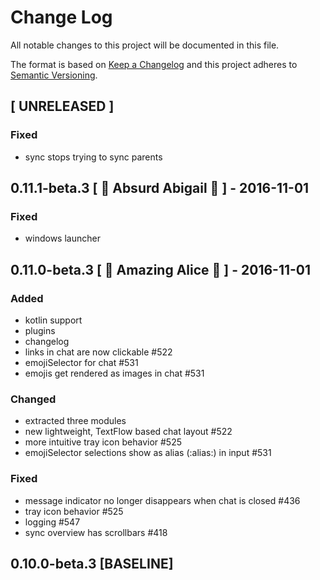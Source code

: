 # Change Log
All notable changes to this project will be documented in this file.

The format is based on [Keep a Changelog](http://keepachangelog.com/)
and this project adheres to [Semantic Versioning](http://semver.org/).

## [ UNRELEASED ]
### Fixed
- sync stops trying to sync parents

## 0.11.1-beta.3 [ 🎃 Absurd Abigail 👻 ] - 2016-11-01
### Fixed
- windows launcher

## 0.11.0-beta.3 [ 👻 Amazing Alice 🎃 ] - 2016-11-01
### Added
- kotlin support
- plugins
- changelog
- links in chat are now clickable #522
- emojiSelector for chat #531
- emojis get rendered as images in chat #531

### Changed
- extracted three modules
- new lightweight, TextFlow based chat layout #522
- more intuitive tray icon behavior #525
- emojiSelector selections show as alias (:alias:) in input #531

### Fixed
- message indicator no longer disappears when chat is closed #436
- tray icon behavior #525 
- logging #547
- sync overview has scrollbars #418  

## 0.10.0-beta.3 [BASELINE]
